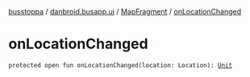 [busstoppa](../../index.md) / [danbroid.busapp.ui](../index.md) / [MapFragment](index.md) / [onLocationChanged](./on-location-changed.md)

# onLocationChanged

`protected open fun onLocationChanged(location: Location): `[`Unit`](https://kotlinlang.org/api/latest/jvm/stdlib/kotlin/-unit/index.html)